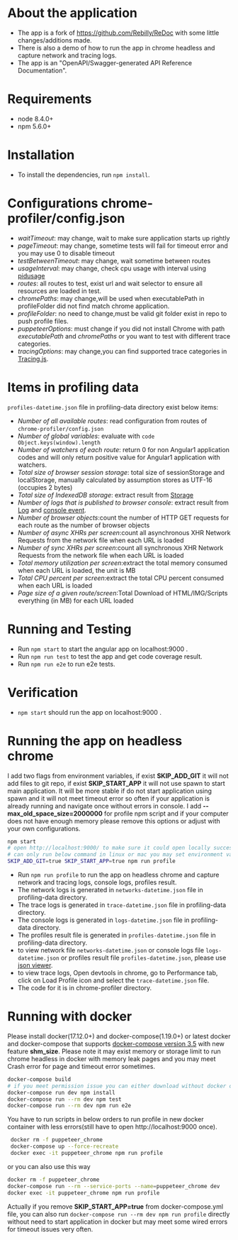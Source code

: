   # About the application
  
  * The app is a fork of https://github.com/Rebilly/ReDoc with some little changes/additions made.
  * There is also a demo of how to run the app in chrome headless and capture network and tracing logs.
  * The app is an "OpenAPI/Swagger-generated API Reference Documentation".
  
  # Requirements
  
  * node 8.4.0+
  * npm 5.6.0+
  
  
  # Installation
  
  * To install the dependencies, run ` npm install `.
  
  # Configurations chrome-profiler/config.json
  - *waitTimeout*: may change, wait to make sure application starts up rightly
  - *pageTimeout*: may change, sometime tests will fail for timeout error and you may use 0 to disable timeout
  - *testBetweenTimeout*: may change, wait sometime between routes
  - *usageInterval*: may change, check cpu usage with interval using [pidusage](https://www.npmjs.com/package/pidusage)
  - *routes*: all routes to test, exist url and wait selector to ensure all resources are loaded in test.
  - *chromePaths*: may change,will be used when executablePath in profileFolder did not find match chrome application.
  - *profileFolder*: no need to change,must be valid git folder exist in repo to push profile files.
  - *puppeteerOptions*: must change if you did not install Chrome with path *executablePath* and *chromePaths* or you want to test with different trace categories.
  - *tracingOptions*: may change,you can find supported trace categories in [Tracing.js](https://github.com/GoogleChrome/puppeteer/blob/master/lib/Tracing.js).
  
  # Items in profiling data
  `profiles-datetime.json` file in profiling-data directory exist below items:
  - *Number of all available routes*: read configuration from routes of  `chrome-profiler/config.json`
  - *Number of global variables*: evaluate with `code Object.keys(window).length`
  - *Number of watchers of each route*: return 0 for non Angular1 application codes and will only return positive value for Angular1 application with watchers.
  - *Total size of browser session storage*: total size of sessionStorage and localStorage, manually calculated by assumption stores as UTF-16 (occupies 2 bytes)
  - *Total size of IndexedDB storage*: extract result from [Storage](https://chromedevtools.github.io/devtools-protocol/tot/Storage)
  - *Number of logs that is published to browser console*: extract result from [Log](https://chromedevtools.github.io/devtools-protocol/tot/Loge) and [console event](https://github.com/GoogleChrome/puppeteer/blob/master/docs/api.md#event-console).
  - *Number of browser objects*:count the number of HTTP GET requests for each route as the number of browser objects
  - *Number of async XHRs per screen*:count all asynchronous XHR Network Requests from the network file when each URL is loaded
  - *Number of sync XHRs per screen*:count all synchronous XHR Network Requests from the network file when each URL is loaded
  - *Total memory utilization per screen*:extract the total memory consumed when each URL is loaded, the unit is MB
  - *Total CPU percent per screen*:extract the total CPU percent consumed when each URL is loaded
  - *Page size of a given route/screen*:Total Download of HTML/IMG/Scripts everything (in MB) for each URL loaded

   
  # Running and Testing
  
  * Run ` npm start ` to start the angular app on localhost:9000 .
  * Run ` npm run test ` to test the app and get code coverage result.
  * Run ` npm run e2e ` to run e2e tests.
  
  
  # Verification
  
  * ` npm start ` should run the app on localhost:9000 .
  
  
  # Running the app on headless chrome
  I add two flags from environment variables, if exist **SKIP_ADD_GIT** it will not add files to git repo, if exist **SKIP_START_APP** it will not use spawn to start main application.
  It will be more stable if do not start application using spawn and it will not meet timeout error so often if your application is already running and navigate once without errors in console. 
  I add **--max_old_space_size=2000000** for profile npm script  and if your computer does not have enough memory please remove this options or adjust with your own configurations.
  ```sh
  npm start
  # open http://localhost:9000/ to make sure it could open locally successfully once then run profile task without need to start app and add files to git
  # can only run below command in linux or mac you may set environment variables using set SKIP_ADD_GIT=true set SKIP_START_APP=true under windows and then run npm run profile
  SKIP_ADD_GIT=true SKIP_START_APP=true npm run profile
  ```
  * Run ` npm run profile ` to run the app on headless chrome and capture network and tracing logs, console logs, profiles result.
  * The network logs is generated in `networks-datetime.json` file in profiling-data directory.
  * The trace logs is generated in `trace-datetime.json` file in profiling-data directory.
  * The console logs is generated in `logs-datetime.json` file in profiling-data directory.
  * The profiles result file is generated in `profiles-datetime.json` file in profiling-data directory.
  * to view network file `networks-datetime.json` or console logs file `logs-datetime.json` or profiles result file `profiles-datetime.json`, please use [json viewer](http://jsonviewer.stack.hu/).
  * to view trace logs, Open devtools in chrome, go to Performance tab, click on Load Profile icon and select the `trace-datetime.json` file.
  * The code for it is in chrome-profiler directory.
  
  # Running with docker
  Please install docker(17.12.0+) and docker-compose(1.19.0+) or latest docker and docker-compose that supports
  [docker-compose version 3.5](https://docs.docker.com/compose/compose-file/compose-versioning/#version-35) with new feature **shm_size**.
  Please note it may exist memory or storage limit to run chrome headless in docker with memory leak pages and you may meet Crash error for page and timeout error sometimes.
  
  ```sh
  docker-compose build
  # if you meet permission issue you can either download without docker or add --unsafe option
  docker-compose run dev npm install
  docker-compose run --rm dev npm test
  docker-compose run --rm dev npm run e2e
  ```
  
  You have to run scripts in below orders to run profile in new docker container with less errors(still have to open http://localhost:9000 once).
  ```sh
   docker rm -f puppeteer_chrome
   docker-compose up --force-recreate
   docker exec -it puppeteer_chrome npm run profile
  ```
   or you can also use this way 
   ```sh
   docker rm -f puppeteer_chrome
   docker-compose run --rm --service-ports --name=puppeteer_chrome dev
   docker exec -it puppeteer_chrome npm run profile
   ```
  Actually if you remove **SKIP_START_APP=true** from docker-compose.yml file, you can also run `docker-compose run --rm dev npm run profile` directly without need to start application in docker but may meet some wired errors for timeout issues very often.
